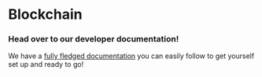 # Blockchain 

### Head over to our developer documentation!

We have a [fully fledged documentation](https://docs.ultra.io/blockchain/#/docs/getting-started/000_docker_quickstart) you can easily follow to get yourself set up and ready to go!

